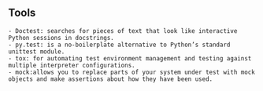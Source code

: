 ---
---
## Tools
    - Doctest: searches for pieces of text that look like interactive Python sessions in docstrings.
    - py.test: is a no-boilerplate alternative to Python’s standard unittest module.
    - tox: for automating test environment management and testing against multiple interpreter configurations.
    - mock:allows you to replace parts of your system under test with mock objects and make assertions about how they have been used.
